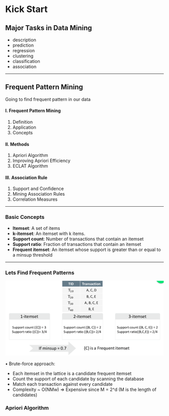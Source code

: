 # Kick Start

## Major Tasks in Data Mining
- description
- prediction
- regression
- clustering
- classification
- association

---
## Frequent Pattern Mining
Going to find frequent pattern in our data

#### I. Frequent Pattern Mining
1. Definition
2. Application
3. Concepts

#### II. Methods
1. Apriori Algorithm
2. Improving Apriori Efficiency
3. ECLAT Algorithm

#### III. Association Rule
1. Support and Confidence
2. Mining Association Rules
3. Correlation Measures

---
### Basic Concepts
-  <b>Itemset</b>: A set of items
-  <b>k-itemset</b>: An itemset with k items.
-  <b>Support count</b>: Number of transactions that contain an itemset
-  <b>Support ratio</b>: Fraction of transactions that contain an itemset
-  <b>Frequent itemset</b>: An itemset whose support is greater than or equal to a minsup threshold

---
### Lets Find Frequent Patterns
![pattern](./images/1.png)

• Brute-force approach:
- Each itemset in the lattice is a candidate frequent itemset
- Count the support of each candidate by scanning the database
- Match each transaction against every candidate
- Complexity ~ O(NMw) => Expensive since M = 2^d (M is the length of candidates)

### Apriori Algorithm
